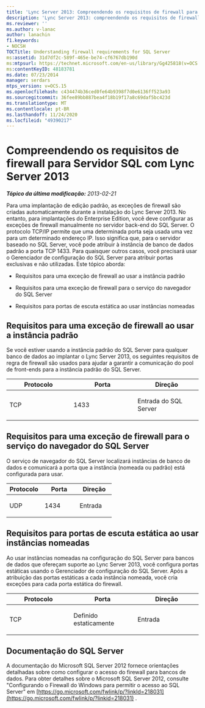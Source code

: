 ```yaml
---
title: 'Lync Server 2013: Compreendendo os requisitos de firewall para Servidor SQL'
description: 'Lync Server 2013: compreendendo os requisitos de firewall do SQL Server.'
ms.reviewer: ''
ms.author: v-lanac
author: lanachin
f1.keywords:
- NOCSH
TOCTitle: Understanding firewall requirements for SQL Server
ms:assetid: 31d7df2c-589f-465e-be74-cf6767db190d
ms:mtpsurl: https://technet.microsoft.com/en-us/library/Gg425818(v=OCS.15)
ms:contentKeyID: 48183781
ms.date: 07/23/2014
manager: serdars
mtps_version: v=OCS.15
ms.openlocfilehash: c434474b36ced0fe64b9398f7d0e6136ff523a93
ms.sourcegitcommit: 36fee89bb887bea4f18b19f17a8c69daf5bc423d
ms.translationtype: MT
ms.contentlocale: pt-BR
ms.lasthandoff: 11/24/2020
ms.locfileid: "49390217"
---
```

# <a name="understanding-firewall-requirements-for-sql-server-with-lync-server-2013"></a>Compreendendo os requisitos de firewall para Servidor SQL com Lync Server 2013

<div data-xmlns="http://www.w3.org/1999/xhtml">

<div class="topic" data-xmlns="http://www.w3.org/1999/xhtml" data-msxsl="urn:schemas-microsoft-com:xslt" data-cs="https://msdn.microsoft.com/">

<div data-asp="https://msdn2.microsoft.com/asp">



</div>

<div id="mainSection">

<div id="mainBody">

<span> </span>

_**Tópico da última modificação:** 2013-02-21_

Para uma implantação de edição padrão, as exceções de firewall são criadas automaticamente durante a instalação do Lync Server 2013. No entanto, para implantações do Enterprise Edition, você deve configurar as exceções de firewall manualmente no servidor back-end do SQL Server. O protocolo TCP/IP permite que uma determinada porta seja usada uma vez para um determinado endereço IP. Isso significa que, para o servidor baseado no SQL Server, você pode atribuir à instância de banco de dados padrão a porta TCP 1433. Para quaisquer outros casos, você precisará usar o Gerenciador de configuração do SQL Server para atribuir portas exclusivas e não utilizadas. Este tópico aborda:

  - Requisitos para uma exceção de firewall ao usar a instância padrão

  - Requisitos para uma exceção de firewall para o serviço do navegador do SQL Server

  - Requisitos para portas de escuta estática ao usar instâncias nomeadas

<div>

## <a name="requirements-for-a-firewall-exception-when-using-the-default-instance"></a>Requisitos para uma exceção de firewall ao usar a instância padrão

Se você estiver usando a instância padrão do SQL Server para qualquer banco de dados ao implantar o Lync Server 2013, os seguintes requisitos de regra de firewall são usados para ajudar a garantir a comunicação do pool de front-ends para a instância padrão do SQL Server.


<table>
<colgroup>
<col style="width: 33%" />
<col style="width: 33%" />
<col style="width: 33%" />
</colgroup>
<thead>
<tr class="header">
<th>Protocolo</th>
<th>Porta</th>
<th>Direção</th>
</tr>
</thead>
<tbody>
<tr class="odd">
<td><p>TCP</p></td>
<td><p>1433</p></td>
<td><p>Entrada do SQL Server</p></td>
</tr>
</tbody>
</table>


</div>

<div>

## <a name="requirements-for-a-firewall-exception-for-the-sql-server-browser-service"></a>Requisitos para uma exceção de firewall para o serviço do navegador do SQL Server

O serviço de navegador do SQL Server localizará instâncias de banco de dados e comunicará a porta que a instância (nomeada ou padrão) está configurada para usar.


<table>
<colgroup>
<col style="width: 33%" />
<col style="width: 33%" />
<col style="width: 33%" />
</colgroup>
<thead>
<tr class="header">
<th>Protocolo</th>
<th>Porta</th>
<th>Direção</th>
</tr>
</thead>
<tbody>
<tr class="odd">
<td><p>UDP</p></td>
<td><p>1434</p></td>
<td><p>Entrada</p></td>
</tr>
</tbody>
</table>


</div>

<div>

## <a name="requirements-for-static-listening-ports-when-using-named-instances"></a>Requisitos para portas de escuta estática ao usar instâncias nomeadas

Ao usar instâncias nomeadas na configuração do SQL Server para bancos de dados que ofereçam suporte ao Lync Server 2013, você configura portas estáticas usando o Gerenciador de configuração do SQL Server. Após a atribuição das portas estáticas a cada instância nomeada, você cria exceções para cada porta estática do firewall.


<table>
<colgroup>
<col style="width: 33%" />
<col style="width: 33%" />
<col style="width: 33%" />
</colgroup>
<thead>
<tr class="header">
<th>Protocolo</th>
<th>Porta</th>
<th>Direção</th>
</tr>
</thead>
<tbody>
<tr class="odd">
<td><p>TCP</p></td>
<td><p>Definido estaticamente</p></td>
<td><p>Entrada</p></td>
</tr>
</tbody>
</table>


</div>

<div>

## <a name="sql-server-documentation"></a>Documentação do SQL Server

A documentação do Microsoft SQL Server 2012 fornece orientações detalhadas sobre como configurar o acesso do firewall para bancos de dados. Para obter detalhes sobre o Microsoft SQL Server 2012, consulte "Configurando o Firewall do Windows para permitir o acesso ao SQL Server" em [https://go.microsoft.com/fwlink/p/?linkId=218031](https://go.microsoft.com/fwlink/p/?linkid=218031) .

</div>

</div>

<span> </span>

</div>

</div>

</div>

